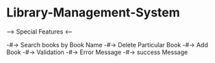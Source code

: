# Library-Management-System



--> Special Features <--

-#->  Search books by Book Name
-#->  Delete Particular Book
-#-> Add Book
-#-> Validation
-#-> Error Message
-#->  success Message
